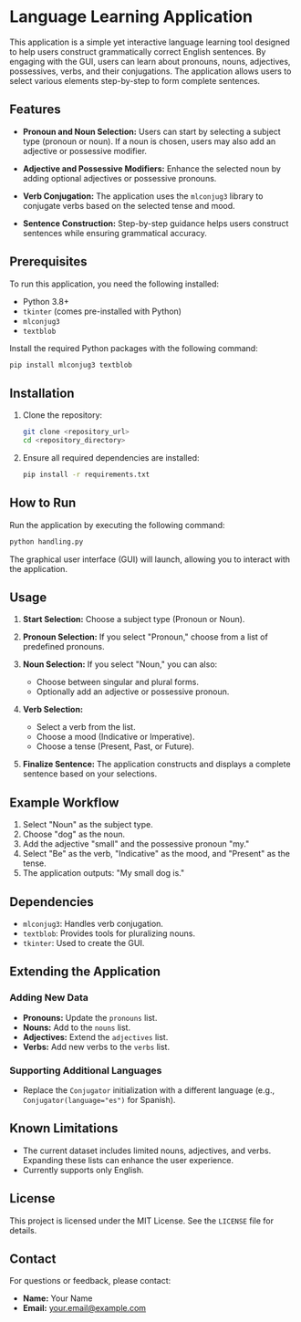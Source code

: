 # Language Learning Application

This application is a simple yet interactive language learning tool designed to help users construct grammatically correct English sentences. By engaging with the GUI, users can learn about pronouns, nouns, adjectives, possessives, verbs, and their conjugations. The application allows users to select various elements step-by-step to form complete sentences.

## Features

- **Pronoun and Noun Selection:**
  Users can start by selecting a subject type (pronoun or noun). If a noun is chosen, users may also add an adjective or possessive modifier.

- **Adjective and Possessive Modifiers:**
  Enhance the selected noun by adding optional adjectives or possessive pronouns.

- **Verb Conjugation:**
  The application uses the `mlconjug3` library to conjugate verbs based on the selected tense and mood.

- **Sentence Construction:**
  Step-by-step guidance helps users construct sentences while ensuring grammatical accuracy.

## Prerequisites

To run this application, you need the following installed:

- Python 3.8+
- `tkinter` (comes pre-installed with Python)
- `mlconjug3`
- `textblob`

Install the required Python packages with the following command:

```bash
pip install mlconjug3 textblob
```

## Installation

1. Clone the repository:

   ```bash
   git clone <repository_url>
   cd <repository_directory>
   ```

2. Ensure all required dependencies are installed:

   ```bash
   pip install -r requirements.txt
   ```

## How to Run

Run the application by executing the following command:

```bash
python handling.py
```

The graphical user interface (GUI) will launch, allowing you to interact with the application.

## Usage

1. **Start Selection:**
   Choose a subject type (Pronoun or Noun).

2. **Pronoun Selection:**
   If you select "Pronoun," choose from a list of predefined pronouns.

3. **Noun Selection:**
   If you select "Noun," you can also:
   - Choose between singular and plural forms.
   - Optionally add an adjective or possessive pronoun.

4. **Verb Selection:**
   - Select a verb from the list.
   - Choose a mood (Indicative or Imperative).
   - Choose a tense (Present, Past, or Future).

5. **Finalize Sentence:**
   The application constructs and displays a complete sentence based on your selections.

## Example Workflow

1. Select "Noun" as the subject type.
2. Choose "dog" as the noun.
3. Add the adjective "small" and the possessive pronoun "my."
4. Select "Be" as the verb, "Indicative" as the mood, and "Present" as the tense.
5. The application outputs: "My small dog is."

## Dependencies

- `mlconjug3`: Handles verb conjugation.
- `textblob`: Provides tools for pluralizing nouns.
- `tkinter`: Used to create the GUI.

## Extending the Application

### Adding New Data

- **Pronouns:** Update the `pronouns` list.
- **Nouns:** Add to the `nouns` list.
- **Adjectives:** Extend the `adjectives` list.
- **Verbs:** Add new verbs to the `verbs` list.

### Supporting Additional Languages

- Replace the `Conjugator` initialization with a different language (e.g., `Conjugator(language="es")` for Spanish).

## Known Limitations

- The current dataset includes limited nouns, adjectives, and verbs. Expanding these lists can enhance the user experience.
- Currently supports only English.

## License

This project is licensed under the MIT License. See the `LICENSE` file for details.

## Contact

For questions or feedback, please contact:

- **Name:** Your Name
- **Email:** your.email@example.com

